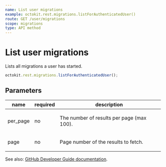 ```yaml
---
name: List user migrations
example: octokit.rest.migrations.listForAuthenticatedUser()
route: GET /user/migrations
scope: migrations
type: API method
---
```


# List user migrations

Lists all migrations a user has started.

```js
octokit.rest.migrations.listForAuthenticatedUser();
```

## Parameters

<table>
  <thead>
    <tr>
      <th>name</th>
      <th>required</th>
      <th>description</th>
    </tr>
  </thead>
  <tbody>
    <tr><td>per_page</td><td>no</td><td>

The number of results per page (max 100).

</td></tr>
<tr><td>page</td><td>no</td><td>

Page number of the results to fetch.

</td></tr>
  </tbody>
</table>

See also: [GitHub Developer Guide documentation](https://docs.github.com/rest/migrations/users#list-user-migrations).
